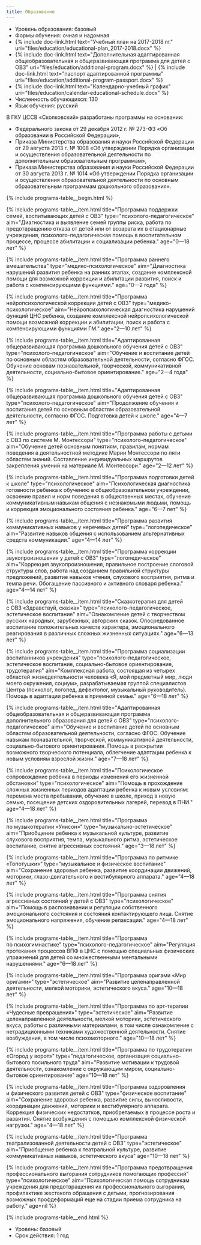 ```yaml
---
title: Образование
---
```


* Уровень образования: базовый
* Формы обучения: очная и надомная
* {% include doc-link.html text="Учебный план на 2017-2018 гг." uri="files/education/educational-plan_2017-2018.docx" %}
* {% include doc-link.html text="Дополнительная адаптированная общеобразовательная и общеразвивающая программа для детей с ОВЗ" uri="files/education/additional-program.docx" %} |
  {% include doc-link.html text="паспорт адаптированной программы" uri="files/education/additional-program-passport.docx" %}
* {% include doc-link.html text="Календарно-учебный график" uri="files/education/calendar-educational-schedule.docx" %}
* Численность обучающихся: 130
* Язык обучения: русский

В ГКУ ЦССВ «Сколковский» разработаны программы на основании:
* Федерального закона от 29 декабря 2012 г. № 273-ФЗ «Об образовании в Российской Федерации»,
* Приказа Министерства образования и науки Российской Федерации от 29 августа 2013 г. № 1008 «Об утверждении
Порядка организации и осуществления образовательной деятельности по дополнительным образовательным программам»,
* Приказа Министерства образования и науки Российской Федерации от 30 августа 2013 г. № 1014 «Об утверждении
Порядка организации и осуществления образовательной деятельности по основным образовательным программам дошкольного
образования».

{% include programs-table__begin.html %}

{% include programs-table__item.html
    title="Программа поддержки семей, воспитывающих детей с ОВЗ"
    type="психолого-педагогическое"
    aim="Диагностика и выявление семей группы риска, работа по предотвращению отказа от детей или от возврата их в стационарные учреждения, психолого-педагогическая помощь в воспитательном процессе, процессе абилитации и социализации ребенка."
    age="0—18 лет" 
%}

{% include programs-table__item.html
    title="Программа раннего вмешательства"
    type="медико-психологическое"
    aim="Диагностика нарушений развития ребенка на ранних этапах, создание комплексной помощи для возможной коррекции и абилитации развития, поиск и работа с компенсирующими функциями."
    age="0—2 года" 
%}

{% include programs-table__item.html
    title="Программа нейропсихологической коррекции детей с ОВЗ"
    type="медико-психологическое"
    aim="Нейропсихологическая диагностика нарушений функций ЦНС ребенка, создание комплексной  нейропсихологической помощи возможной коррекции и абилитации, поиск и работа с компенсирующими функциями ГМ."
    age="2—10 лет"
%}

{% include programs-table__item.html
    title="Адаптированная общеразвивающая программа дошкольного обучения детей с ОВЗ"
    type="психолого-педагогическое"
    aim="Обучение и воспитание детей по основным областям образовательной деятельности, согласно ФГОС. Обучение основам познавательной, творческой, коммуникативной деятельности, социально-бытовое ориентирование."
    age="2—4 года"
%}

{% include programs-table__item.html
    title="Адаптированная общеразвивающая программа дошкольного обучения детей с ОВЗ"
    type="психолого-педагогическое"
    aim="Продолжение обучения и воспитания детей по основным областям образовательной деятельности, согласно ФГОС. Подготовка детей к школе."
    age="4—7 лет" 
%}

{% include programs-table__item.html
    title="Программа работы с детьми с ОВЗ по системе М. Монтессори"
    type="психолого-педагогическое"
    aim="Обучение детей основным понятиям, правилам, нормам поведения в деятельностной методике Марии Монтессори по пяти областям знаний. Составление индивидуальных маршрутов закрепления умений на материале М. Монтессори."
    age="2—12 лет"
%}

{% include programs-table__item.html
    title="Программа подготовки детей к школе"
    type="психологическое"
    aim="Психологическая диагностика готовности ребенка к обучению в общеобразовательном учреждении, освоение правил и норм поведения в общественных местах, обучение коммуникативным навыкам общения с незнакомыми людьми, помощь и коррекция эмоционального состояния ребенка."
    age="6—7 лет"
%}

{% include programs-table__item.html
    title="Программа развития коммуникативных навыков у неречевых детей"
    type="логопедическое"
    aim="Развитие навыков общения с использованием альтернативных средств коммуникации."
    age="4—14 лет"
%}

{% include programs-table__item.html
    title="Программа коррекции звукопроизношения у детей с ОВЗ"
    type="логопедическое"
    aim="Коррекция звукопроизношения, правильное построение слоговой структуры слов, работа над созданием правильной структуры предложений, развитие навыков чтения, слухового восприятия, ритма и темпа речи. Обогащение пассивного и активного словаря ребенка."
    age="4—14 лет"
%}

{% include programs-table__item.html
    title="Сказкотерапия для детей с ОВЗ «Здравствуй, сказка»"
    type="психолого-педагогическое, эстетическое воспитание"
    aim="Ознакомление детей с творчеством русских народных, зарубежных, авторских сказок. Опосредованное воспитание положительных качеств характера, эмоционального реагирования в различных сложных жизненных ситуациях."
    age="6—13 лет"
%}

{% include programs-table__item.html
    title="Программа социализации воспитанников учреждения"
    type="психолого-педагогическое, эстетическое воспитание, социально-бытовое ориентирование, трудотерапия"
    aim="Комплексная работа, состоящая из четырех областей жизнедеятельности человека «Я, мой предметный мир, люди моего окружения, социум», разрабатываемая группой специалистов Центра (психолог, логопед, дефектолог, музыкальный руководитель). Помощь в адаптации ребенка в приемной семье."
    age="6—18 лет"
%}

{% include programs-table__item.html
    title="Адаптированная общеобразовательная и общеразвивающая программа дополнительного образования для детей с ОВЗ"
    type="психолого-педагогическое"
    aim="Обучение и воспитание детей по основным областям образовательной деятельности, согласно ФГОС. Обучение навыкам познавательной, творческой, коммуникативной деятельности, социально-бытового ориентирования. Помощь в раскрытии возможного творческого потенциала, облегчение адаптации ребенка к новым условиям взрослой жизни."
    age="7—18 лет"
%}

{% include programs-table__item.html
    title="Психологическое сопровождение ребенка в периоды изменения его жизненной обстановки"
    type="психологическое"
    aim="Помощь в прохождение сложных жизненных периодов адаптации ребенка к новым условиям: перемена места пребывания, обучение в школе, приход в новую семью, посещение детских оздоровительных лагерей, перевод в ПНИ."
    age="4—18 лет" 
%}

{% include programs-table__item.html
    title="Программа по музыкотерапии «Унисон»"
    type="музыкально-эстетическое"
    aim="Приобщение ребенка к музыкальной культуре, развитие слухового восприятия, темпа, музыкального ритма, эстетическое воспитание, снятие агрессивных состояний."
    age="3—18 лет"
%}

{% include programs-table__item.html
    title="Программа по ритмике «Топотушки»"
    type="музыкальное и физическое воспитание"
    aim="Сохранение здоровья ребенка, развитие координации движений, моторики, глазо-двигательного и вестибулярного аппарата."
    age="4—18 лет"
%}

{% include programs-table__item.html
    title="Программа снятия агрессивных состояний у детей с ОВЗ"
    type="психологическое"
    aim="Помощь в распознавании и регуляции собственного эмоционального состояния и состояния контактирующего лица. Снятие эмоционального напряжения, обучение релаксации."
    age="4—18 лет"
%}

{% include programs-table__item.html
    title="Программа по психогимнастике"
    type="психолого-педагогическое"
    aim="Регуляция протекания процессов ВПФ в ЦНС с помощью специальных физических упражнений для детей со множественными ментальными нарушениями."
    age="6—18 лет"
%}

{% include programs-table__item.html
    title="Программа оригами «Мир оригами»"
    type="эстетическое"
    aim="Развитие целенаправленной деятельности, мелкой моторики, эстетического вкуса."
    age="10—18 лет"
%}

{% include programs-table__item.html
    title="Программа по арт-терапии «Чудесные превращения»"
    type="эстетическое"
    aim="Развитие целенаправленной деятельности, мелкой моторики, эстетического вкуса, работы с различными материалами, в том числе ознакомление с нетрадиционными техниками художественной деятельности. Снятие возбуждения, в том числе психомоторного."
    age="10—18 лет"
%}

{% include programs-table__item.html
    title="Программа по трудотерапии «Огород у ворот»"
    type="педагогическое, организация социально-бытового посильного труда"
    aim="Развитие мотивации к трудовой деятельности, ознакомление с окружающим миром, социально-бытовое ориентирование"
    age="10—18 лет"
%}

{% include programs-table__item.html
    title="Программа оздоровления и физического развития детей с ОВЗ"
    type="физическое воспитание"
    aim="Сохранение здоровья ребенка, развитие силы, выносливости, координации движений, моторики и вестибулярного аппарата. Коррекция физических недостатков, приобретаемых в процессе роста и развития. Снятие возбуждения с помощью комплексной физической нагрузки."
    age="4—18 лет"
%}

{% include programs-table__item.html
    title="Программа театрализованной деятельности детей с ОВЗ"
    type="эстетическое"
    aim="Приобщение ребенка к театральной культуре, развитие коммуникативных навыков, эстетического вкуса"
    age="10—18 лет"
%}

{% include programs-table__item.html
    title="Программа предотвращения профессионального выгорания сотрудников помогающих профессий"
    type="психологическое"
    aim="Психологическая помощь сотрудникам учреждения для предотвращения их профессионального выгорания, профилактике жестокого обращения с детьми, прогнозирования возможных профдеформаций еще на стадии приема сотрудника на работу."
    age=nil 
%}

{% include programs-table__end.html %}

* Уровень: базовый
* Срок действия: 1 год

